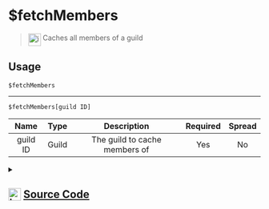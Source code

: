 # $fetchMembers
> <img align="top" src="https://upload.wikimedia.org/wikipedia/commons/thumb/e/e4/Infobox_info_icon.svg/160px-Infobox_info_icon.svg.png?20150409153300" alt="image" width="25" height="auto"> Caches all members of a guild
## Usage
```
$fetchMembers
```
---
```
$fetchMembers[guild ID]
```
| Name | Type | Description | Required | Spread
| :---: | :---: | :---: | :---: | :---: |
guild ID | Guild | The guild to cache members of | Yes | No
<details>
<summary>
    
## <img align="top" src="https://cdn4.iconfinder.com/data/icons/iconsimple-logotypes/512/github-512.png" alt="image" width="25" height="auto">  [Source Code](https://github.com/tryforge/ForgeScript-V2/blob/main/src/native/fetchMembers.ts)
    
</summary>
    
```ts
import { ArgType, NativeFunction, Return } from "../structures"

export default new NativeFunction({
    name: "$fetchMembers",
    version: "1.0.0",
    description: "Caches all members of a guild",
    unwrap: true,
    brackets: false,
    args: [
        {
            name: "guild ID",
            description: "The guild to cache members of",
            rest: false,
            required: true,
            type: ArgType.Guild,
        },
    ],
    async execute(ctx, [guild]) {
        guild ??= ctx.guild!
        await guild?.members.fetch()
        return this.success()
    },
})

```
    
</details>